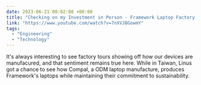 ```yaml
---
date: 2023-06-21 00:02:08 +00:00
title: "Checking on my Investment in Person - Framework Laptop Factory Tour - YouTube"
link: "https://www.youtube.com/watch?v=7nXVJBGowmY"
tags:
  - "Engineering"
  - "Technology"
---
```


It's always interesting to see factory tours showing off how our devices are manufacured, and that sentiment remains true here. While in Taiwan, Linus got a chance to see how Compal, a ODM laptop manufacture, produces Framework's laptops while maintaining their commitment to sustainability.
